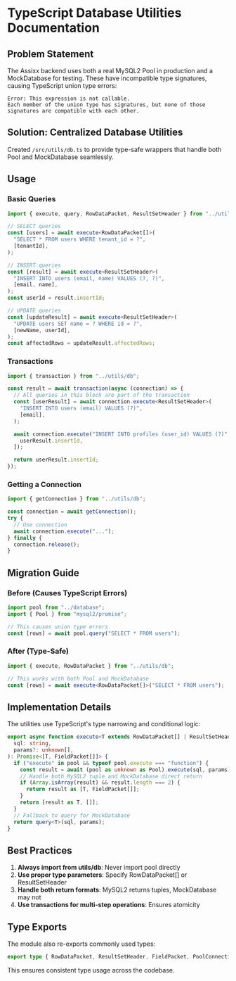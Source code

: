 # TypeScript Database Utilities Documentation

## Problem Statement

The Assixx backend uses both a real MySQL2 Pool in production and a MockDatabase for testing. These have incompatible type signatures, causing TypeScript union type errors:

```
Error: This expression is not callable.
Each member of the union type has signatures, but none of those signatures are compatible with each other.
```

## Solution: Centralized Database Utilities

Created `/src/utils/db.ts` to provide type-safe wrappers that handle both Pool and MockDatabase seamlessly.

## Usage

### Basic Queries

```typescript
import { execute, query, RowDataPacket, ResultSetHeader } from "../utils/db";

// SELECT queries
const [users] = await execute<RowDataPacket[]>(
  "SELECT * FROM users WHERE tenant_id = ?",
  [tenantId],
);

// INSERT queries
const [result] = await execute<ResultSetHeader>(
  "INSERT INTO users (email, name) VALUES (?, ?)",
  [email, name],
);
const userId = result.insertId;

// UPDATE queries
const [updateResult] = await execute<ResultSetHeader>(
  "UPDATE users SET name = ? WHERE id = ?",
  [newName, userId],
);
const affectedRows = updateResult.affectedRows;
```

### Transactions

```typescript
import { transaction } from "../utils/db";

const result = await transaction(async (connection) => {
  // All queries in this block are part of the transaction
  const [userResult] = await connection.execute<ResultSetHeader>(
    "INSERT INTO users (email) VALUES (?)",
    [email],
  );

  await connection.execute("INSERT INTO profiles (user_id) VALUES (?)", [
    userResult.insertId,
  ]);

  return userResult.insertId;
});
```

### Getting a Connection

```typescript
import { getConnection } from "../utils/db";

const connection = await getConnection();
try {
  // Use connection
  await connection.execute("...");
} finally {
  connection.release();
}
```

## Migration Guide

### Before (Causes TypeScript Errors)

```typescript
import pool from "../database";
import { Pool } from "mysql2/promise";

// This causes union type errors
const [rows] = await pool.query("SELECT * FROM users");
```

### After (Type-Safe)

```typescript
import { execute, RowDataPacket } from "../utils/db";

// This works with both Pool and MockDatabase
const [rows] = await execute<RowDataPacket[]>("SELECT * FROM users");
```

## Implementation Details

The utilities use TypeScript's type narrowing and conditional logic:

```typescript
export async function execute<T extends RowDataPacket[] | ResultSetHeader>(
  sql: string,
  params?: unknown[],
): Promise<[T, FieldPacket[]]> {
  if ("execute" in pool && typeof pool.execute === "function") {
    const result = await (pool as unknown as Pool).execute(sql, params);
    // Handle both MySQL2 tuple and MockDatabase direct return
    if (Array.isArray(result) && result.length === 2) {
      return result as [T, FieldPacket[]];
    }
    return [result as T, []];
  }
  // Fallback to query for MockDatabase
  return query<T>(sql, params);
}
```

## Best Practices

1. **Always import from utils/db**: Never import pool directly
2. **Use proper type parameters**: Specify RowDataPacket[] or ResultSetHeader
3. **Handle both return formats**: MySQL2 returns tuples, MockDatabase may not
4. **Use transactions for multi-step operations**: Ensures atomicity

## Type Exports

The module also re-exports commonly used types:

```typescript
export type { RowDataPacket, ResultSetHeader, FieldPacket, PoolConnection };
```

This ensures consistent type usage across the codebase.
